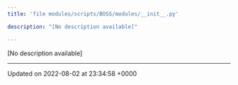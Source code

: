 ```yaml
---
title: 'file modules/scripts/BOSS/modules/__init__.py'

description: "[No description available]"

---
```







[No description available]






-------------------------------

Updated on 2022-08-02 at 23:34:58 +0000
